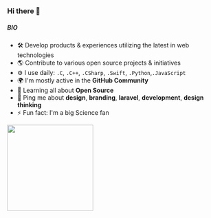 ### Hi there 👋

##### BIO

- 🛠 Develop products & experiences utilizing the latest in web technologies
- 🌎 Contribute to various open source projects & initiatives
- ⚙️ I use daily: `.C`, `.C++`, `.CSharp`, `.Swift`, `.Python`,`.JavaScript`
- 🌍 I'm mostly active in the **GitHub Community**
- 🌱 Learning all about **Open Source**
- 💬 Ping me about **design**, **branding**, **laravel**, **development**, **design thinking**
- ⚡️ Fun fact: I'm a big Science fan

<img height='200px'
  src="https://cr-ss-service.azurewebsites.net/api/ScreenShot?widget=summary&username=Periyot&badges=2&show-avatar=false&style=--header-bg-color:%23000;--border-radius:10px"
/>
